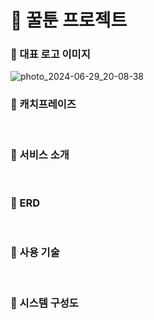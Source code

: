# 🍯 꿀툰 프로젝트 

### 🐝 대표 로고 이미지
![photo_2024-06-29_20-08-38](https://github.com/yxxjxmxn/ggultoon_api/assets/121789257/5ab4bd5b-97e7-47b6-bda6-06d0dac16303)
<br/>

### 🐝 캐치프레이즈
<br/>


### 🐝 서비스 소개
<br/>

### 🐝 ERD
<br/>

### 🐝 사용 기술
<br/>

### 🐝 시스템 구성도
<br/>
